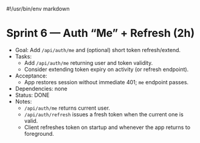 #!/usr/bin/env markdown
# Sprint 6 — Auth “Me” + Refresh (2h)

- Goal: Add `/api/auth/me` and (optional) short token refresh/extend.
- Tasks:
  - Add `/api/auth/me` returning user and token validity.
  - Consider extending token expiry on activity (or refresh endpoint).
- Acceptance:
  - App restores session without immediate 401; `me` endpoint passes.
- Dependencies: none
- Status: DONE
- Notes:
  - `/api/auth/me` returns current user.
  - `/api/auth/refresh` issues a fresh token when the current one is valid.
  - Client refreshes token on startup and whenever the app returns to foreground.

